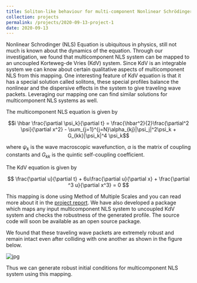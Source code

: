 ```yaml
---
title: Soliton-like behaviour for multi-component Nonlinear Schrödinger equations
collection: projects
permalink: /projects/2020-09-13-project-1
date: 2020-09-13
---
```


Nonlinear Schrodinger (NLS) Equation is ubiquitous in physics, still not much is known about the dynamics of the equation. Through our investigation, we found that multicomponent NLS system can be mapped to an uncoupled Korteweg-de Vries (KdV) system. Since KdV is an integrable system we can know about certain qualitative aspects of multicomponent NLS from this mapping. One interesting feature of KdV equation is that it has a special solution called solitons, these special profiles balance the nonlinear and the dispersive effects in the system to give traveling wave packets. Leveraging our mapping one can find similar solutions for multicomponent NLS systems as well. 

The multicomponent NLS equation is given by

$$i \hbar \frac{\partial \psi_k}{\partial t} = \frac{\hbar^2}{2}\frac{\partial^2 \psi}{\partial x^2} - \sum_{j=1}^{j=N}\alpha_{kj}|\psi_j|^2\psi_k + G_{kk}|\psi_k|^4 \psi_k$$

where $\psi_k$ is the wave macroscopic wavefunction, $\alpha$ is the matrix of coupling constants and $G_{kk}$ is the quintic self-coupling coefficient.

The KdV equation is given by

$$ \frac{\partial u}{\partial t} + 6u\frac{\partial u}{\partial x} + \frac{\partial ^3 u}{\partial x^3} = 0 $$

This mapping is done using Method of Multiple Scales and you can read more about it in the [project report](https://raghavendranimiwal.github.io/files/Documentation.pdf). We have also developed a package which maps any input multicomponent NLS system to uncoupled KdV system and checks the robustness of the generated profile. The source code will soon be available as an open source package. 

We found that these traveling wave packets are extremely robust and remain intact even after colliding with one another as shown in the figure below.

![jpg](/images/InterChiral3D.jpg)

<!--The movie below shows the comparison between KdV dynamics and NLS dyanmics for the generated profile.-->  

<!--![gif](/images/interchiral.gif)-->

Thus we can generate robust initial conditions for multicomponent NLS system using this mapping.
